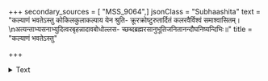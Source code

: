 +++
secondary_sources = [ "MSS_9064",]
jsonClass = "Subhaashita"
text = "कल्याणं भवतेऽस्तु कोकिलकुलाकल्पाय येन श्रुति- क्रूरक्रोष्टुरुतार्दितं कलरवैर्विश्वं समाश्वासितम्।  \nअत्यन्ताभ्यसनाभ्युदित्वरबृहन्नादावबोधोल्लस- च्छब्दब्रह्मरसानुभूतिजनितानन्दौघनिष्यन्दिभिः॥"
title = "कल्याणं भवतेऽस्तु"

+++

<details><summary>Text</summary>

कल्याणं भवतेऽस्तु कोकिलकुलाकल्पाय येन श्रुति- क्रूरक्रोष्टुरुतार्दितं कलरवैर्विश्वं समाश्वासितम्।  
अत्यन्ताभ्यसनाभ्युदित्वरबृहन्नादावबोधोल्लस- च्छब्दब्रह्मरसानुभूतिजनितानन्दौघनिष्यन्दिभिः॥
</details>
